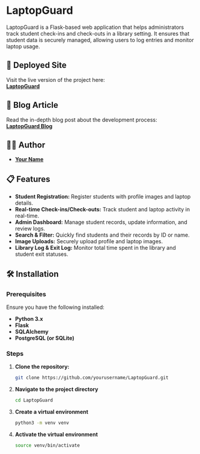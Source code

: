 # LaptopGuard

LaptopGuard is a Flask-based web application that helps administrators track student check-ins and check-outs in a library setting. It ensures that student data is securely managed, allowing users to log entries and monitor laptop usage.

## 🚀 Deployed Site

Visit the live version of the project here:  
[**LaptopGuard**](http://your-deployed-site-link.tech)

## 📝 Blog Article

Read the in-depth blog post about the development process:  
[**LaptopGuard Blog**](http://your-blog-article-link.com)

## 👨‍💻 Author

- **[Your Name](https://www.linkedin.com/in/yadamzer-terefe-a9a930291/)**

## 📋 Features

- **Student Registration:** Register students with profile images and laptop details.
- **Real-time Check-ins/Check-outs:** Track student and laptop activity in real-time.
- **Admin Dashboard:** Manage student records, update information, and review logs.
- **Search & Filter:** Quickly find students and their records by ID or name.
- **Image Uploads:** Securely upload profile and laptop images.
- **Library Log & Exit Log:** Monitor total time spent in the library and student exit statuses.

## 🛠️ Installation

### Prerequisites

Ensure you have the following installed:

- **Python 3.x**
- **Flask**
- **SQLAlchemy**
- **PostgreSQL (or SQLite)**

### Steps

1. **Clone the repository:**

   ```bash
   git clone https://github.com/yourusername/LaptopGuard.git

2. **Navigate to the project directory**

   ```bash
   cd LaptopGuard

3. **Create a virtual environment**

   ```bash
   python3 -m venv venv

4. **Activate the virtual environment**

   ```bash
   source venv/bin/activate
